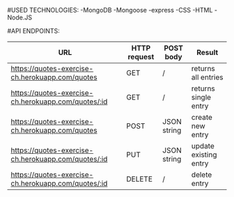 #USED TECHNOLOGIES:
-MongoDB
-Mongoose
-express
-CSS
-HTML
-Node.JS



#API ENDPOINTS:

URL | HTTP request| POST body| Result
--- | ------------| ---------| -------
https://quotes-exercise-ch.herokuapp.com/quotes | GET| /| returns all entries
https://quotes-exercise-ch.herokuapp.com/quotes/:id| GET| /| returns single entry
https://quotes-exercise-ch.herokuapp.com/quotes| POST|JSON string| create new entry
https://quotes-exercise-ch.herokuapp.com/quotes/:id| PUT| JSON string| update existing entry
https://quotes-exercise-ch.herokuapp.com/quotes/:id | DELETE| /| delete entry
